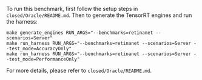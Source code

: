 To run this benchmark, first follow the setup steps in `closed/Oracle/README.md`. Then to generate the TensorRT engines and run the harness:

```
make generate_engines RUN_ARGS="--benchmarks=retinanet --scenarios=Server"
make run_harness RUN_ARGS="--benchmarks=retinanet --scenarios=Server --test_mode=AccuracyOnly"
make run_harness RUN_ARGS="--benchmarks=retinanet --scenarios=Server --test_mode=PerformanceOnly"
```

For more details, please refer to `closed/Oracle/README.md`.